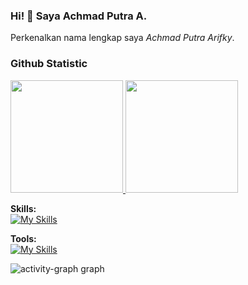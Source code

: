 ### Hi! 👋 Saya Achmad Putra A.

Perkenalkan nama lengkap saya *Achmad Putra Arifky*.

### Github Statistic
<p align="left">
<a href="https://github.com/AchmadPutraA12">
  <img height="180em" src="https://github-readme-stats-eight-theta.vercel.app/api?username=AchmadPutraA12&show_icons=true&theme=algolia&include_all_commits=true&count_private=true"/>
  <img height="180em" src="https://github-readme-stats-eight-theta.vercel.app/api/top-langs/?username=AchmadPutraA12&layout=compact&langs_count=8&theme=algolia"/>
</a>
</p>

**Skills:**<br>
[![My Skills](https://skillicons.dev/icons?i=cpp,py,java,javascript,typescript,vue,react,flutter,laravel,dart&theme=dark)](https://skillicons.dev)

**Tools:**<br>
[![My Skills](https://skillicons.dev/icons?i=androidstudio,visualstudio,vscode,powershell,github,gitlab,kali,postgres,figma&theme=dark)](https://skillicons.dev)

<img src="https://github-readme-activity-graph.vercel.app/graph?username=AchmadPutraA12&radius=16&theme=react&area=true&order=5" height="auto" alt="activity-graph graph"/>
